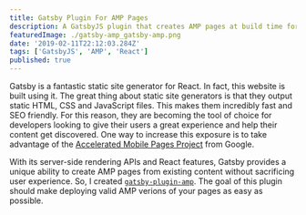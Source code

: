 ```yaml
---
title: Gatsby Plugin For AMP Pages
description: A GatsbyJS plugin that creates AMP pages at build time for SEO
featuredImage: ./gatsby-amp_gatsby-amp.png
date: '2019-02-11T22:12:03.284Z'
tags: ['GatsbyJS', 'AMP', 'React']
published: true
---
```


Gatsby is a fantastic static site generator for React. In fact, this website is built using it. The great thing about static site generators is that they output static HTML, CSS and JavaScript files. This makes them incredibly fast and SEO friendly. For this reason, they are becoming the tool of choice for developers looking to give their users a great experience and help their content get discovered. One way to increase this exposure is to take advantage of the [Accelerated Mobile Pages Project](https://www.ampproject.org/) from Google.

With its server-side rendering APIs and React features, Gatsby provides a unique ability to create AMP pages from existing content without sacrificing user experience. So, I created [`gatsby-plugin-amp`](https://www.npmjs.com/package/gatsby-plugin-amp). The goal of this plugin should make deploying valid AMP verions of your pages as easy as possible.
